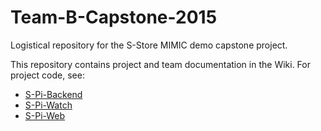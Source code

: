 # Team-B-Capstone-2015

Logistical repository for the S-Store MIMIC demo capstone project.

This repository contains project and team documentation in the Wiki. For project code, see:

* [S-Pi-Backend](https://github.com/Team-B-Capstone/S-Pi-Backend)
* [S-Pi-Watch](https://github.com/Team-B-Capstone/S-Pi-Watch)
* [S-Pi-Web](https://github.com/Team-B-Capstone/S-Pi-Web)
